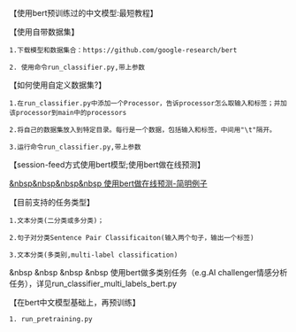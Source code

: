 【使用bert预训练过的中文模型:最短教程】

【使用自带数据集】

    1.下载模型和数据集合：https://github.com/google-research/bert
    
    2. 使用命令run_classifier.py,带上参数

【如何使用自定义数据集?】

    1.在run_classifier.py中添加一个Processor，告诉processor怎么取输入和标签；并加该processor到main中的processors
    
    2.将自己的数据集放入到特定目录。每行是一个数据，包括输入和标签，中间用"\t"隔开。
    
    3.运行命令run_classifier.py,带上参数
 
【session-feed方式使用bert模型;使用bert做在线预测】

   <a href='https://github.com/brightmart/bert_language_understanding/blob/master/run_classifier_predict_online.py'> &nbsp&nbsp&nbsp&nbsp 使用bert做在线预测-简明例子</a>
 
【目前支持的任务类型】

    1.文本分类(二分类或多分类)；
    
    2.句子对分类Sentence Pair Classificaiton(输入两个句子，输出一个标签)
    
    3.文本分类(多类别,multi-label classification)
 
 <a herf='https://github.com/brightmart/sentiment_analysis_fine_grain/blob/master/run_classifier_multi_labels_bert.py'> &nbsp &nbsp &nbsp &nbsp 使用bert做多类别任务（e.g.AI challenger情感分析任务），详见run_classifier_multi_labels_bert.py</a>

 【在bert中文模型基础上，再预训练】
 
    1. run_pretraining.py
 